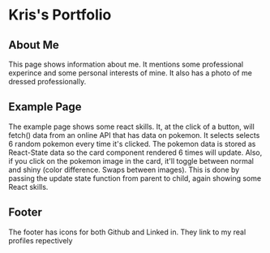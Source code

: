 # Kris's Portfolio

## About Me

This page shows information about me. It mentions some professional experince and some personal interests of mine. It also has a photo of me dressed professionally.

## Example Page

The example page shows some react skills. It, at the click of a button, will fetch() data from an online API that has data on pokemon. It selects selects 6 random pokemon every time it's clicked. The pokemon data is stored as React-State data so the card component rendered 6 times will update. Also, if you click on the pokemon image in the card, it'll toggle between normal and shiny (color difference. Swaps between images). This is done by passing the update state function from parent to child, again showing some React skills.

## Footer

The footer has icons for both Github and Linked in. They link to my real profiles repectively